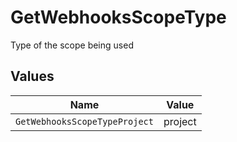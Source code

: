 # GetWebhooksScopeType

Type of the scope being used


## Values

| Name                          | Value                         |
| ----------------------------- | ----------------------------- |
| `GetWebhooksScopeTypeProject` | project                       |